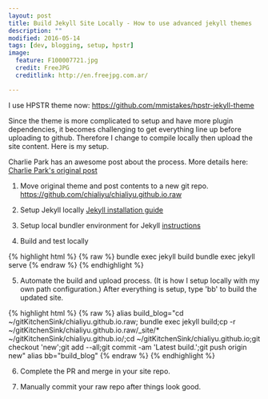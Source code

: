 ```yaml
---
layout: post
title: Build Jekyll Site Locally - How to use advanced jekyll themes
description: ""
modified: 2016-05-14
tags: [dev, blogging, setup, hpstr]
image:
  feature: F100007721.jpg
  credit: FreeJPG
  creditlink: http://en.freejpg.com.ar/

---
```


I use HPSTR theme now: https://github.com/mmistakes/hpstr-jekyll-theme

Since the theme is more complicated to setup and have more plugin dependencies, it becomes challenging to get everything line up before uploading to github.
Therefore I change to compile locally then upload the site content.
Here is my setup.

Charlie Park has an awesome post about the process.  More details here:
[Charlie Park's original post](http://charliepark.org/jekyll-with-plugins/)

1.  Move original theme and post contents to a new git repo.
https://github.com/chialiyu/chialiyu.github.io.raw

2.  Setup Jekyll locally [Jekyll installation guide](https://jekyllrb.com/docs/installation/)

3.  Setup local bundler environment for Jekyll [instructions](https://help.github.com/articles/setting-up-your-github-pages-site-locally-with-jekyll/#step-2-install-jekyll-using-bundler)

4.  Build and test locally

{% highlight html %}
{% raw %}
bundle exec jekyll build
bundle exec jekyll serve
{% endraw %}
{% endhighlight %}

5.  Automate the build and upload process.  (It is how I setup locally with my own path configuration.)
    After everything is setup, type 'bb' to build the updated site.

{% highlight html %}
{% raw %}
alias build_blog="cd ~/gitKitchenSink/chialiyu.github.io.raw; bundle exec jekyll build;cp -r ~/gitKitchenSink/chialiyu.github.io.raw/_site/* ~/gitKitchenSink/chialiyu.github.io/;cd ~/gitKitchenSink/chialiyu.github.io;git checkout 'new';git add --all;git commit -am 'Latest build.';git push origin new"
alias bb="build_blog"
{% endraw %}
{% endhighlight %}

6.  Complete the PR and merge in your site repo.

7.  Manually commit your raw repo after things look good.
